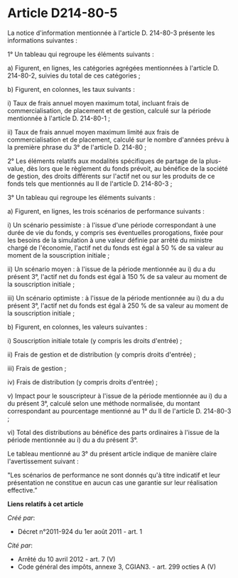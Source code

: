# Article D214-80-5

La notice d'information mentionnée à l'article D. 214-80-3 présente les informations suivantes :

1° Un tableau qui regroupe les éléments suivants :

a) Figurent, en lignes, les catégories agrégées mentionnées à l'article D. 214-80-2, suivies du total de ces catégories ;

b) Figurent, en colonnes, les taux suivants :

i) Taux de frais annuel moyen maximum total, incluant frais de commercialisation, de placement et de gestion, calculé sur la
période mentionnée à l'article D. 214-80-1 ;

ii) Taux de frais annuel moyen maximum limité aux frais de commercialisation et de placement, calculé sur le nombre d'années
prévu à la première phrase du 3° de l'article D. 214-80 ;

2° Les éléments relatifs aux modalités spécifiques de partage de la plus-value, dès lors que le règlement du fonds prévoit,
au bénéfice de la société de gestion, des droits différents sur l'actif net ou sur les produits de ce fonds tels que
mentionnés au II de l'article D. 214-80-3 ;

3° Un tableau qui regroupe les éléments suivants :

a) Figurent, en lignes, les trois scénarios de performance suivants :

i) Un scénario pessimiste : à l'issue d'une période correspondant à une durée de vie du fonds, y compris ses éventuelles
prorogations, fixée pour les besoins de la simulation à une valeur définie par arrêté du ministre chargé de l'économie,
l'actif net du fonds est égal à 50 % de sa valeur au moment de la souscription initiale ;

ii) Un scénario moyen : à l'issue de la période mentionnée au i) du a du présent 3°, l'actif net du fonds est égal à 150 % de
sa valeur au moment de la souscription initiale ;

iii) Un scénario optimiste : à l'issue de la période mentionnée au i) du a du présent 3°, l'actif net du fonds est égal à 250
% de sa valeur au moment de la souscription initiale ;

b) Figurent, en colonnes, les valeurs suivantes :

i) Souscription initiale totale (y compris les droits d'entrée) ;

ii) Frais de gestion et de distribution (y compris droits d'entrée) ;

iii) Frais de gestion ;

iv) Frais de distribution (y compris droits d'entrée) ;

v) Impact pour le souscripteur à l'issue de la période mentionnée au i) du a du présent 3°, calculé selon une méthode
normalisée, du montant correspondant au pourcentage mentionné au 1° du II de l'article D. 214-80-3 ;

vi) Total des distributions au bénéfice des parts ordinaires à l'issue de la période mentionnée au i) du a du présent 3°.

Le tableau mentionné au 3° du présent article indique de manière claire l'avertissement suivant :

"Les scénarios de performance ne sont donnés qu'à titre indicatif et leur présentation ne constitue en aucun cas une garantie
sur leur réalisation effective.”

**Liens relatifs à cet article**

_Créé par_:

  - Décret n°2011-924 du 1er août 2011 - art. 1

_Cité par_:

  - Arrêté du 10 avril 2012 - art. 7 (V)
  - Code général des impôts, annexe 3, CGIAN3. - art. 299 octies A (V)

